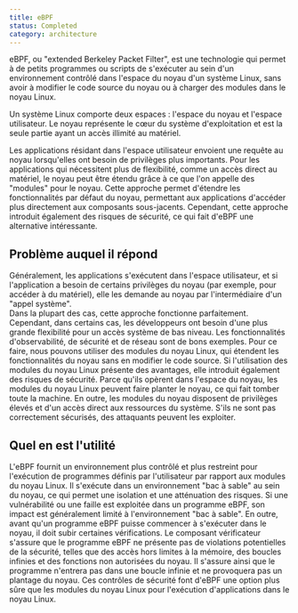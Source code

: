```yaml
---
title: eBPF
status: Completed
category: architecture
---
```


eBPF, ou "extended Berkeley Packet Filter", est une technologie qui permet à de petits programmes ou scripts de s'exécuter au sein d'un environnement contrôlé dans l'espace du noyau d'un système Linux, sans avoir à modifier le code source du noyau ou à charger des modules dans le noyau Linux.

Un système Linux comporte deux espaces : l'espace du noyau et l'espace utilisateur.
Le noyau représente le cœur du système d'exploitation et est la seule partie ayant un accès illimité au matériel.

Les applications résidant dans l'espace utilisateur envoient une requête au noyau lorsqu'elles ont besoin de privilèges plus importants.
Pour les applications qui nécessitent plus de flexibilité, comme un accès direct au matériel, le noyau peut être étendu grâce à ce que l'on appelle des "modules" pour le noyau.
Cette approche permet d'étendre les fonctionnalités par défaut du noyau,
 permettant aux applications d'accéder plus directement aux composants sous-jacents.
 Cependant, cette approche introduit également des risques de sécurité, ce qui fait d'eBPF une alternative intéressante.

## Problème auquel il répond

Généralement, les applications s'exécutent dans l'espace utilisateur, et si l'application a besoin de certains privilèges du noyau (par exemple, pour accéder à du matériel), elle les demande au noyau par l'intermédiaire d'un "appel système".  
Dans la plupart des cas, cette approche fonctionne parfaitement. Cependant, dans certains cas, les développeurs ont besoin d'une plus grande flexibilité pour un accès système de bas niveau.
Les fonctionnalités d'observabilité, de sécurité et de réseau sont de bons exemples.
Pour ce faire, nous pouvons utiliser des modules du noyau Linux, qui étendent les fonctionnalités du noyau sans en modifier le code source.
Si l'utilisation des modules du noyau Linux présente des avantages, elle introduit également des risques de sécurité.
Parce qu'ils opèrent dans l'espace du noyau, les modules du noyau Linux peuvent faire planter le noyau, ce qui fait tomber toute la machine.
En outre, les modules du noyau disposent de privilèges élevés et d'un accès direct aux ressources du système. S'ils ne sont pas correctement sécurisés, des attaquants peuvent les exploiter.

## Quel en est l'utilité

L'eBPF fournit un environnement plus contrôlé et plus restreint pour l'exécution de programmes définis par l'utilisateur par rapport aux modules du noyau Linux.
Il s'exécute dans un environnement "bac à sable" au sein du noyau, ce qui permet une isolation et une atténuation des risques.
Si une vulnérabilité ou une faille est exploitée dans un programme eBPF, son impact est généralement limité à l'environnement "bac à sable".
En outre, avant qu'un programme eBPF puisse commencer à s'exécuter dans le noyau, il doit subir certaines vérifications.
Le composant vérificateur s'assure que le programme eBPF ne présente pas de violations potentielles de la sécurité,
telles que des accès hors limites à la mémoire, des boucles infinies et des fonctions non autorisées du noyau.
Il s'assure ainsi que le programme n'entrera pas dans une boucle infinie et ne provoquera pas un plantage du noyau.
Ces contrôles de sécurité font d'eBPF une option plus sûre que les modules du noyau Linux pour l'exécution d'applications dans le noyau Linux.
